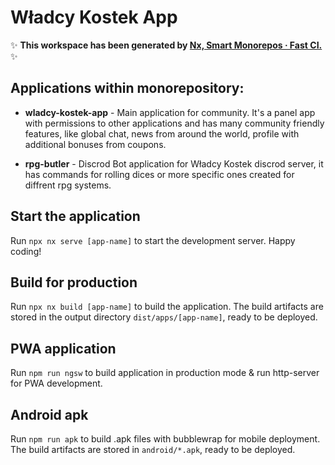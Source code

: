 # Władcy Kostek App

✨ **This workspace has been generated by [Nx, Smart Monorepos · Fast CI.](https://nx.dev)** ✨

## Applications within monorepository:

- **wladcy-kostek-app** - Main application for community. It's a panel app with permissions to other applications and has many community friendly features, like global chat, news from around the world, profile with additional bonuses from coupons.

- **rpg-butler** - Discrod Bot application for Władcy Kostek discrod server, it has commands for rolling dices or more specific ones created for diffrent rpg systems.

## Start the application

Run `npx nx serve [app-name]` to start the development server. Happy coding!

## Build for production

Run `npx nx build [app-name]` to build the application. The build artifacts are stored in the output directory `dist/apps/[app-name]`, ready to be deployed.

## PWA application

Run `npm run ngsw` to build application in production mode & run http-server for PWA development.

## Android apk

Run `npm run apk` to build .apk files with bubblewrap for mobile deployment. The build artifacts are stored in `android/*.apk`, ready to be deployed.
